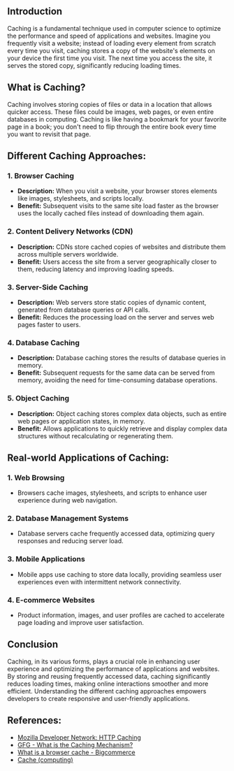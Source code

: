 ## Introduction
Caching is a fundamental technique used in computer science to optimize the performance and speed of applications and websites. Imagine you frequently visit a website; instead of loading every element from scratch every time you visit, caching stores a copy of the website's elements on your device the first time you visit. The next time you access the site, it serves the stored copy, significantly reducing loading times.

## What is Caching?
Caching involves storing copies of files or data in a location that allows quicker access. These files could be images, web pages, or even entire databases in computing. Caching is like having a bookmark for your favorite page in a book; you don't need to flip through the entire book every time you want to revisit that page.

## Different Caching Approaches:

### 1. Browser Caching
   - **Description:** When you visit a website, your browser stores elements like images, stylesheets, and scripts locally.
   - **Benefit:** Subsequent visits to the same site load faster as the browser uses the locally cached files instead of downloading them again.


### 2. Content Delivery Networks (CDN)
   - **Description:** CDNs store cached copies of websites and distribute them across multiple servers worldwide.
   - **Benefit:** Users access the site from a server geographically closer to them, reducing latency and improving loading speeds.


### 3. Server-Side Caching
   - **Description:** Web servers store static copies of dynamic content, generated from database queries or API calls.
   - **Benefit:** Reduces the processing load on the server and serves web pages faster to users.


### 4. Database Caching
   - **Description:** Database caching stores the results of database queries in memory.
   - **Benefit:** Subsequent requests for the same data can be served from memory, avoiding the need for time-consuming database operations.


### 5. Object Caching
   - **Description:** Object caching stores complex data objects, such as entire web pages or application states, in memory.
   - **Benefit:** Allows applications to quickly retrieve and display complex data structures without recalculating or regenerating them.


## Real-world Applications of Caching:

### 1. Web Browsing
   - Browsers cache images, stylesheets, and scripts to enhance user experience during web navigation.

### 2. Database Management Systems
   - Database servers cache frequently accessed data, optimizing query responses and reducing server load.

### 3. Mobile Applications
   - Mobile apps use caching to store data locally, providing seamless user experiences even with intermittent network connectivity.

### 4. E-commerce Websites
   - Product information, images, and user profiles are cached to accelerate page loading and improve user satisfaction.

## Conclusion
Caching, in its various forms, plays a crucial role in enhancing user experience and optimizing the performance of applications and websites. By storing and reusing frequently accessed data, caching significantly reduces loading times, making online interactions smoother and more efficient. Understanding the different caching approaches empowers developers to create responsive and user-friendly applications.

## References:

  * [Mozilla Developer Network: HTTP Caching](https://developer.mozilla.org/en-US/docs/Web/HTTP/Caching)
  * [GFG - What is the Caching Mechanism?](https://www.geeksforgeeks.org/what-is-the-caching-mechanism/)
  * [What is a browser cache - Bigcommerce](https://www.bigcommerce.com/ecommerce-answers/what-browser-cache-and-why-it-important/)
  * [Cache (computing)](https://en.wikipedia.org/wiki/Cache_(computing))
  

